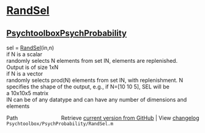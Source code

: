 # [RandSel](RandSel)
## [Psychtoolbox](Psychtoolbox)[PsychProbability](PsychProbability)

sel = [RandSel](RandSel)(in,n)  
  if N is a scalar  
    randomly selects N elements from set IN, elements are replenished.  
    Output is of size 1xN  
  if N is a vector  
    randomly selects prod(N) elements from set IN, with replenishment. N  
    specifies the shape of the output, e.g., if N=[10 10 5], SEL will be  
    a 10x10x5 matrix  
  IN can be of any datatype and can have any number of dimensions and  
  elements  




<div class="code_header" style="text-align:right;">
  <span style="float:left;">Path&nbsp;&nbsp;</span> <span class="counter">Retrieve <a href=
  "https://raw.github.com/Psychtoolbox-3/Psychtoolbox-3/beta/Psychtoolbox/PsychProbability/RandSel.m">current version from GitHub</a> | View <a href=
  "https://github.com/Psychtoolbox-3/Psychtoolbox-3/commits/beta/Psychtoolbox/PsychProbability/RandSel.m">changelog</a></span>
</div>
<div class="code">
  <code>Psychtoolbox/PsychProbability/RandSel.m</code>
</div>

